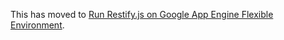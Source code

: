 This has moved to [Run Restify.js on Google App Engine Flexible Environment](https://cloud.google.com/community/tutorials/run-restifyjs-on-google-app-engine).
